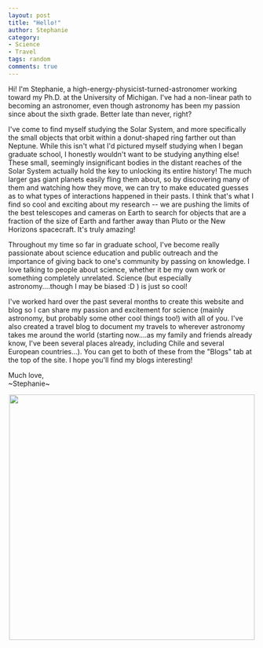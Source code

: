 ```yaml
---
layout: post
title: "Hello!"
author: Stephanie
category:
- Science
- Travel
tags: random
comments: true
---
```


Hi! I'm Stephanie, a high-energy-physicist-turned-astronomer working toward my
Ph.D. at the University of Michigan. I've had a non-linear path to becoming an
astronomer, even though astronomy has been my passion since about the sixth
grade. Better late than never, right?

I've come to find myself studying the Solar System, and more specifically the
small objects that orbit within a donut-shaped ring farther out than Neptune. While
this isn't what I'd pictured myself studying when I began graduate school, I
honestly wouldn't want to be studying anything else!<!--more-->  These small, seemingly
insignificant bodies in the distant reaches of the Solar System actually hold
the key to unlocking its entire history! The much larger gas giant planets
easily fling them about, so by discovering many of them and watching how they
move, we can try to make educated guesses as to what types of interactions
happened in their pasts. I think that's what I find so cool and
exciting about my research -- we are pushing the limits of the best telescopes
and cameras on Earth to search for objects that are a fraction of the size of
Earth and farther away than Pluto or the New Horizons spacecraft. It's truly amazing!

Throughout my time so far in graduate school, I've become really passionate
about science education and public outreach and the importance of giving back to
one's community by passing on knowledge. I love talking to people about science,
whether it be my own work or something completely unrelated. Science (but
especially astronomy....though I may be biased :D ) is just so cool!

I've worked hard over the past several months to create this website and blog so
I can share my passion and
excitement for science (mainly astronomy, but probably some other cool things
too!) with all of you. I've also created a travel blog to document my travels to
wherever astronomy takes me around the world (starting now....as my family and
friends already know, I've been several places already, including Chile and
several European countries...). You can get to both of these from the "Blogs"
tab at the top of the site. I hope you'll find my blogs interesting!

Much love, <br>
~Stephanie~

<center><img src="{{ '/img/collage_of_me.jpg' | prepend: site.baseurl }}" alt="" height="500" width="500"></center>
